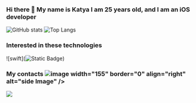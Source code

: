 ### Hi there 👋 My name is Katya I am 25 years old, and I am an iOS developer

![GitHub stats](https://github-readme-stats.vercel.app/api?username=katyaUzbekova&show_icons=true&hide_title=true&count_private=true&include_all_commits=true&count_private=true&theme=gotham)
![Top Langs](https://github-readme-stats.vercel.app/api/top-langs/?username=katyaUzbekova&layout=compact&theme=gotham&custom_title=Statistics)  

### Interested in these technologies

![swift](![Static Badge](https://img.shields.io/badge/swift-language-blue))

### My contacts ![image](https://github.com/KatyaUzbekova/katya_uzbekova/assets/31628809/64e8bef0-dbd7-4a6f-8542-319f99d9715d) width="155" border="0" align="right" alt="side Image" /> &nbsp;  

<a href="https://t.me/katya_uzbekova">
  <img src="https://img.shields.io/badge/-Telegram-1A4730?style=flat-square&logo=Telegram&logoColor=white" />
</a>
